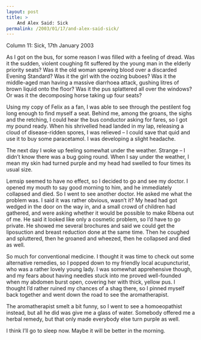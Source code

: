 ```yaml
---
layout: post
title: >
    And Alex Said: Sick
permalink: /2003/01/17/and-alex-said-sick/
---
```

Column 11: Sick, 17th January 2003

As I got on the bus, for some reason I was filled with a feeling of dread. Was it the sudden, violent coughing fit suffered by the young man in the elderly priority seats? Was it the old woman spewing blood over a discarded Evening Standard? Was it the girl with the oozing buboes? Was it the middle-aged man having a massive diarrhoea attack, gushing litres of brown liquid onto the floor? Was it the pus splattered all over the windows? Or was it the decomposing horse taking up four seats?

Using my copy of Felix as a fan, I was able to see through the pestilent fog long enough to find myself a seat. Behind me, among the groans, the sighs and the retching, I could hear the bus conductor asking for fares, so I got my pound ready. When his shrivelled head landed in my lap, releasing a cloud of disease-ridden spores, I was relieved – I could save that quid and use it to buy some paracetamol. I was developing a slight headache.

The next day I woke up feeling somewhat under the weather. Strange – I didn’t know there was a bug going round. When I say under the weather, I mean my skin had turned purple and my head had swelled to four times its usual size.

Lemsip seemed to have no effect, so I decided to go and see my doctor. I opened my mouth to say good morning to him, and he immediately collapsed and died. So I went to see another doctor. He asked me what the problem was. I said it was rather obvious, wasn’t it? My head had got wedged in the door on the way in, and a small crowd of children had gathered, and were asking whether it would be possible to make Ribena out of me. He said it looked like only a cosmetic problem, so I’d have to go private. He showed me several brochures and said we could get the liposuction and breast reduction done at the same time. Then he coughed and spluttered, then he groaned and wheezed, then he collapsed and died as well.

So much for conventional medicine. I thought it was time to check out some alternative remedies, so I popped down to my friendly local acupuncturist, who was a rather lovely young lady. I was somewhat apprehensive though, and my fears about having needles stuck into me proved well-founded when my abdomen burst open, covering her with thick, yellow pus. I thought I’d rather ruined my chances of a shag there, so I pinned myself back together and went down the road to see the aromatherapist.

The aromatherapist smelt a bit funny, so I went to see a homoeopathist instead, but all he did was give me a glass of water. Somebody offered me a herbal remedy, but that only made everybody else turn purple as well.

I think I’ll go to sleep now. Maybe it will be better in the morning.